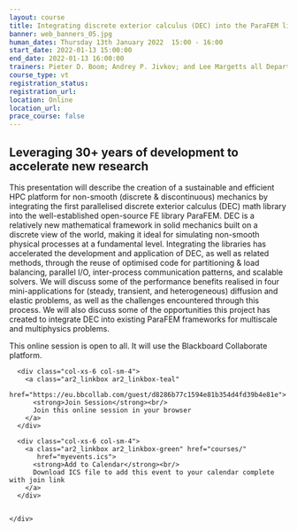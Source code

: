 ```yaml
---
layout: course
title: Integrating discrete exterior calculus (DEC) into the ParaFEM library
banner: web_banners_05.jpg
human_dates: Thursday 13th January 2022  15:00 - 16:00 
start_date: 2022-01-13 15:00:00
end_date: 2022-01-13 16:00:00
trainers: Pieter D. Boom; Andrey P. Jivkov; and Lee Margetts all Department of MACE, University of Manchester.
course_type: vt
registration_status:
registration_url:
location: Online
location_url:
prace_course: false
---
```


## Leveraging 30+ years of development to accelerate new research

This presentation will describe the creation of a sustainable and efficient HPC platform for non-smooth (discrete & discontinuous) mechanics by integrating the first parallelised discrete exterior calculus (DEC) math library into the well-established open-source FE library ParaFEM. DEC is a relatively new mathematical framework in solid mechanics built on a discrete view of the world, making it ideal for simulating non-smooth physical processes at a fundamental level. Integrating the libraries has accelerated the development and application of DEC, as well as related methods, through the reuse of optimised code for partitioning & load balancing, parallel I/O, inter-process communication patterns, and scalable solvers. We will discuss some of the performance benefits realised in four mini-applications for (steady, transient, and heterogeneous) diffusion and elastic problems, as well as the challenges encountered through this process. We will also discuss some of the opportunities this project has created to integrate DEC into existing ParaFEM frameworks for multiscale and multiphysics problems.


This online session is open to all. It will use the Blackboard Collaborate platform.



<section id="service">

  <div class="row ">	

      <div class="col-xs-6 col-sm-4">
        <a class="ar2_linkbox ar2_linkbox-teal" 
          href="https://eu.bbcollab.com/guest/d8286b77c1594e81b354d4fd39b4e81e">
          <strong>Join Session</strong><br/>
          Join this online session in your browser
        </a>
      </div>

      <div class="col-xs-6 col-sm-4">
        <a class="ar2_linkbox ar2_linkbox-green" href="courses/"
           href="myevents.ics">
          <strong>Add to Calendar</strong><br/>
          Download ICS file to add this event to your calendar complete with join link
        </a>
      </div>

											
    </div>




<!--
<h2><a name="video">Video</a></h2>

<div>

<iframe title="Video"  width="560" height="315" src="https://www.youtube.com/embed/XXXXXXXXXXX" frameborder="0" allow="accelerometer; autoplay; encrypted-media; gyroscope; picture-in-picture" allowfullscreen></iframe>

</div>

-->

<!--

<section id="service">
  <div class="container">
    <div class="row ">	



      <div class="col-xs-6 col-sm-4">
        <a class="ar2_linkbox ar2_linkbox-teal" href="  ">
          <strong>Transcript</strong><br/>
          Download a transcript of the video audio
        </a>
      </div>



      <div class="col-xs-6 col-sm-4">
        <a class="ar2_linkbox ar2_linkbox-green" href="courses/"
           href="ARCHER2_Training_VT.pdf">
          <strong>Slides</strong><br/>
          Download pdf of the presentation.
        </a>
      </div>
										
    </div>
  </div>
</section>
-->

